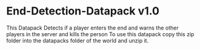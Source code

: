# End-Detection-Datapack v1.0
This Datapack Detects if a player enters the end and warns the other players in the server and kills the person 
To use this datapack copy this zip folder into the datapacks folder of the world and unzip it.
